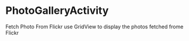 # PhotoGalleryActivity
Fetch Photo From Flickr
use GridView to display the photos fetched frome Flickr
